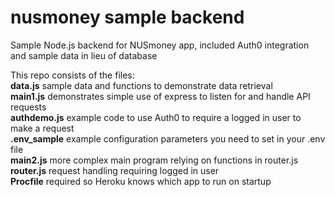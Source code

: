 # nusmoney sample backend
Sample Node.js backend for NUSmoney app, included Auth0 integration and sample data in lieu of database

This repo consists of the files:  
**data.js**         sample data and functions to demonstrate data retrieval  
**main1.js**        demonstrates simple use of express to listen for and handle API requests  
**authdemo.js**     example code to use Auth0 to require a logged in user to make a request  
**.env_sample**     example configuration parameters you need to set in your .env file  
**main2.js**        more complex main program relying on functions in router.js  
**router.js**       request handling requiring logged in user  
**Procfile**        required so Heroku knows which app to run on startup  

